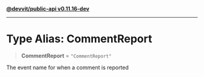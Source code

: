 [**@devvit/public-api v0.11.16-dev**](../README.md)

---

# Type Alias: CommentReport

> **CommentReport** = `"CommentReport"`

The event name for when a comment is reported
